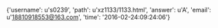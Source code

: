 {'username': u's0239', 'path': u'xz1133/1133.html', 'answer': u'A', 'email': u'18810918553@163.com', 'time': '2016-02-24:09:24:06'}